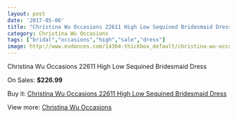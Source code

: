 ```yaml
---
layout: post
date: '2017-05-06'
title: "Christina Wu Occasions 22611 High Low Sequined Bridesmaid Dress"
category: Christina Wu Occasions
tags: ["bridal","occasions","high","sale","dress"]
image: http://www.eudances.com/14364-thickbox_default/christina-wu-occasions-22611-high-low-sequined-bridesmaid-dress.jpg
---
```

Christina Wu Occasions 22611 High Low Sequined Bridesmaid Dress

On Sales: **$226.99**
<a href="https://www.eudances.com/en/christina-wu-occasions/4310-christina-wu-occasions-22611-high-low-sequined-bridesmaid-dress.html"><amp-img layout="responsive" width="600" height="600" src="//www.eudances.com/14364-thickbox_default/christina-wu-occasions-22611-high-low-sequined-bridesmaid-dress.jpg" alt="Christina Wu Occasions 22611 High Low Sequined Bridesmaid Dress 0" /></a>
<a href="https://www.eudances.com/en/christina-wu-occasions/4310-christina-wu-occasions-22611-high-low-sequined-bridesmaid-dress.html"><amp-img layout="responsive" width="600" height="600" src="//www.eudances.com/14367-thickbox_default/christina-wu-occasions-22611-high-low-sequined-bridesmaid-dress.jpg" alt="Christina Wu Occasions 22611 High Low Sequined Bridesmaid Dress 1" /></a>
<a href="https://www.eudances.com/en/christina-wu-occasions/4310-christina-wu-occasions-22611-high-low-sequined-bridesmaid-dress.html"><amp-img layout="responsive" width="600" height="600" src="//www.eudances.com/14366-thickbox_default/christina-wu-occasions-22611-high-low-sequined-bridesmaid-dress.jpg" alt="Christina Wu Occasions 22611 High Low Sequined Bridesmaid Dress 2" /></a>
<a href="https://www.eudances.com/en/christina-wu-occasions/4310-christina-wu-occasions-22611-high-low-sequined-bridesmaid-dress.html"><amp-img layout="responsive" width="600" height="600" src="//www.eudances.com/14365-thickbox_default/christina-wu-occasions-22611-high-low-sequined-bridesmaid-dress.jpg" alt="Christina Wu Occasions 22611 High Low Sequined Bridesmaid Dress 3" /></a>

Buy it: [Christina Wu Occasions 22611 High Low Sequined Bridesmaid Dress](https://www.eudances.com/en/christina-wu-occasions/4310-christina-wu-occasions-22611-high-low-sequined-bridesmaid-dress.html "Christina Wu Occasions 22611 High Low Sequined Bridesmaid Dress")

View more: [Christina Wu Occasions](https://www.eudances.com/en/59-christina-wu-occasions "Christina Wu Occasions")